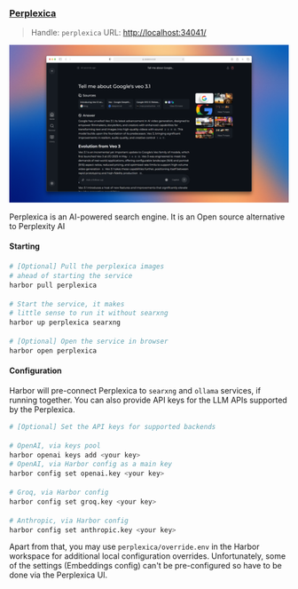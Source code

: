 ### [Perplexica](https://github.com/ItzCrazyKns/Perplexica)

> Handle: `perplexica`
> URL: [http://localhost:34041/](http://localhost:34041/)

![video-preview](https://raw.githubusercontent.com/ItzCrazyKns/Perplexica/master/.assets/perplexica-screenshot.png)

Perplexica is an AI-powered search engine. It is an Open source alternative to Perplexity AI

#### Starting

```bash
# [Optional] Pull the perplexica images
# ahead of starting the service
harbor pull perplexica

# Start the service, it makes
# little sense to run it without searxng
harbor up perplexica searxng

# [Optional] Open the service in browser
harbor open perplexica
```

#### Configuration

Harbor will pre-connect Perplexica to `searxng` and `ollama` services, if running together. You can also provide API keys for the LLM APIs supported by the Perplexica.

```bash
# [Optional] Set the API keys for supported backends

# OpenAI, via keys pool
harbor openai keys add <your key>
# OpenAI, via Harbor config as a main key
harbor config set openai.key <your key>

# Groq, via Harbor config
harbor config set groq.key <your key>

# Anthropic, via Harbor config
harbor config set anthropic.key <your key>
```

Apart from that, you may use `perplexica/override.env` in the Harbor workspace for additional local configuration overrides. Unfortunately, some of the settings (Embeddings config) can't be pre-configured so have to be done via the Perplexica UI.
